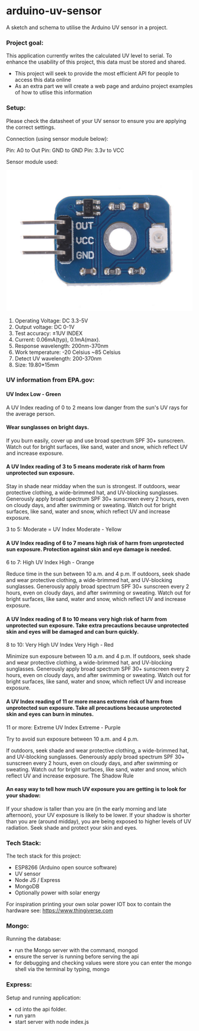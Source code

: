 # arduino-uv-sensor
A sketch and schema to utilise the Arduino UV sensor in a project.

### Project goal:

This application currently writes the calculated UV level to serial. To enhance the usability of this project, this data must be stored and shared. 

- This project will seek to provide the most efficient API for people to access this data online
- As an extra part we will create a web page and arduino project examples of how to utlise this information

### Setup:

Please check the datasheet of your UV sensor to ensure you are applying the correct settings.

Connection (using sensor module below):

Pin: A0 to Out
Pin: GND to GND
Pin: 3.3v to VCC

Sensor module used:

![alt text](https://github.com/nicktaras/arduino-uv-sensor/blob/master/images/uv_sensor_module.png?raw=true)

1. Operating Voltage:  DC 3.3-5V
2. Output voltage:  DC 0-1V
3. Test accuracy:  ±1UV INDEX
4. Current:  0.06mA(typ), 0.1mA(max).
5. Response wavelength:  200nm-370nm
6. Work temperature:  -20 Celsius ~85 Celsius
7. Detect UV wavelength:  200-370nm
8. Size: 19.80*15mm

### UV information from EPA.gov:

#### UV Index Low - Green
A UV Index reading of 0 to 2 means low danger from the sun's UV rays for the average person.
 
#### Wear sunglasses on bright days.
If you burn easily, cover up and use broad spectrum SPF 30+ sunscreen.
Watch out for bright surfaces, like sand, water and snow, which reflect UV and increase exposure.

#### A UV Index reading of 3 to 5 means moderate risk of harm from unprotected sun exposure.

Stay in shade near midday when the sun is strongest.
If outdoors, wear protective clothing, a wide-brimmed hat, and UV-blocking sunglasses.
Generously apply broad spectrum SPF 30+ sunscreen every 2 hours, even on cloudy days, and after swimming or sweating. 
Watch out for bright surfaces, like sand, water and snow, which reflect UV and increase exposure.

3 to 5: Moderate = UV Index Moderate - Yellow

#### A UV Index reading of 6 to 7 means high risk of harm from unprotected sun exposure. Protection against skin and eye damage is needed.

6 to 7: High UV Index High - Orange

Reduce time in the sun between 10 a.m. and 4 p.m.
If outdoors, seek shade and wear protective clothing, a wide-brimmed hat, and UV-blocking sunglasses.
Generously apply broad spectrum SPF 30+ sunscreen every 2 hours, even on cloudy days, and after swimming or sweating. 
Watch out for bright surfaces, like sand, water and snow, which reflect UV and increase exposure.

#### A UV Index reading of 8 to 10 means very high risk of harm from unprotected sun exposure. Take extra precautions because unprotected skin and eyes will be damaged and can burn quickly.

8 to 10: Very High UV Index Very High - Red

Minimize sun exposure between 10 a.m. and 4 p.m.
If outdoors, seek shade and wear protective clothing, a wide-brimmed hat, and UV-blocking sunglasses.
Generously apply broad spectrum SPF 30+ sunscreen every 2 hours, even on cloudy days, and after swimming or sweating. 
Watch out for bright surfaces, like sand, water and snow, which reflect UV and increase exposure.

#### A UV Index reading of 11 or more means extreme risk of harm from unprotected sun exposure. Take all precautions because unprotected skin and eyes can burn in minutes. 

11 or more: Extreme UV Index Extreme - Purple

Try to avoid sun exposure between 10 a.m. and 4 p.m.

If outdoors, seek shade and wear protective clothing, a wide-brimmed hat, and UV-blocking sunglasses.
Generously apply broad spectrum SPF 30+ sunscreen every 2 hours, even on cloudy days, and after swimming or sweating.
Watch out for bright surfaces, like sand, water and snow, which reflect UV and increase exposure.
The Shadow Rule
 
#### An easy way to tell how much UV exposure you are getting is to look for your shadow:

If your shadow is taller than you are (in the early morning and late afternoon), your UV exposure is likely to be lower.
If your shadow is shorter than you are (around midday), you are being exposed to higher levels of UV radiation. Seek shade and protect your skin and eyes.

### Tech Stack:

The tech stack for this project:

- ESP8266 (Arduino open source software)
- UV sensor
- Node JS / Express 
- MongoDB
- Optionally power with solar energy 

For inspiration printing your own solar power IOT box to contain the hardware see:
https://www.thingiverse.com

<!-- - Redis DB -->

<!-- ### Redis: -->

<!-- Turn on:
redis-server /usr/local/etc/redis.conf
redis-server /etc/init.d/redis-server stop
redis-server /etc/init.d/redis-server start

launch on load:
launchctl load ~/Library/LaunchAgents/homebrew.mxcl.redis.plist

unload from launch:
launchctl unload ~/Library/LaunchAgents/homebrew.mxcl.redis.plist

Test:
redis-cli ping -->

### Mongo:

Running the database:

- run the Mongo server with the command, mongod
- ensure the server is running before serving the api
- for debugging and checking values were store you can enter the mongo shell via the terminal by typing, mongo

### Express:

Setup and running application:

- cd into the api folder.
- run yarn
- start server with node index.js



